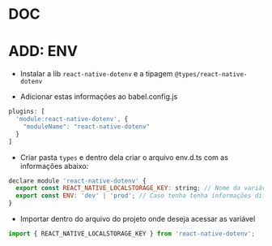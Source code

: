 # DOC

# ADD: ENV

- Instalar a lib ```react-native-dotenv``` e a tipagem ```@types/react-native-dotenv``` 

- Adicionar estas informações ao babel.config.js
```js
plugins: [
  'module:react-native-dotenv', {
    "moduleName": "react-native-dotenv"
  }
]
```

- Criar pasta ``types`` e dentro dela criar o arquivo env.d.ts com as informações abaixo:
```js
declare module 'react-native-dotenv' {
  export const REACT_NATIVE_LOCALSTORAGE_KEY: string; // Nome da variável
  export const ENV: 'dev' | 'prod'; // Caso tenha tenha informações diferentes para dev e prod
}
```

- Importar dentro do arquivo do projeto onde deseja acessar as variável
```js
import { REACT_NATIVE_LOCALSTORAGE_KEY } from 'react-native-dotenv'; 
```